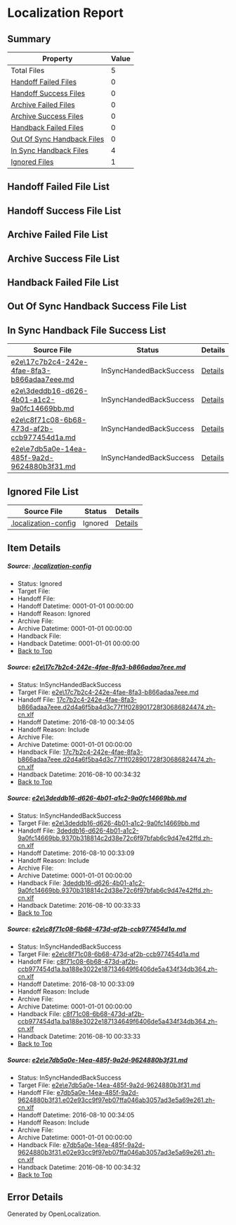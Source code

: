 # <a name='report-top'></a> Localization Report

## Summary
 Property | Value 
 -------- | ----- 
 Total Files | 5
[ Handoff Failed Files ](#handoff-failed-list)| 0
[ Handoff Success Files ](#handoff-success-list)| 0
[ Archive Failed Files ](#archive-failed-list)| 0
[ Archive Success Files ](#archive-success-list)| 0
[ Handback Failed Files ](#handback-failed-list)| 0
[ Out Of Sync Handback Files ](#outofsync-handback-success-list)| 0
[ In Sync Handback Files ](#insync-handback-success-list)| 4
[ Ignored Files ](#ignored-list)| 1

## <a name='handoff-failed-list'></a> Handoff Failed File List

## <a name='handoff-success-list'></a> Handoff Success File List

## <a name='archive-failed-list'></a> Archive Failed File List

## <a name='archive-success-list'></a> Archive Success File List

## <a name='handback-failed-list'></a> Handback Failed File List

## <a name='outofsync-handback-success-list'></a> Out Of Sync Handback Success File List

## <a name='insync-handback-success-list'></a> In Sync Handback File Success List
 Source File | Status | Details 
 ----------- | ------ | ------- 
 [e2e\17c7b2c4-242e-4fae-8fa3-b866adaa7eee.md](https://github.com/OpenLocalizationTestOrg/oltest/blob/b2019aa1d2fddc93c8f7668d7db719886014a8b9/e2e/17c7b2c4-242e-4fae-8fa3-b866adaa7eee.md) | InSyncHandedBackSuccess | [Details](#5d42b743bc73136eef1991eff2c5c13a992ac2e31)
 [e2e\3deddb16-d626-4b01-a1c2-9a0fc14669bb.md](https://github.com/OpenLocalizationTestOrg/oltest/blob/9c3219056751008597f59b20650b6bcd192976fa/e2e/3deddb16-d626-4b01-a1c2-9a0fc14669bb.md) | InSyncHandedBackSuccess | [Details](#11bb3557de52518ba6566d53a5f5b15aa8b1c7182)
 [e2e\c8f71c08-6b68-473d-af2b-ccb977454d1a.md](https://github.com/OpenLocalizationTestOrg/oltest/blob/9c3219056751008597f59b20650b6bcd192976fa/e2e/c8f71c08-6b68-473d-af2b-ccb977454d1a.md) | InSyncHandedBackSuccess | [Details](#0d7d75a7245646a71a32ab84419b71623d946fbc3)
 [e2e\e7db5a0e-14ea-485f-9a2d-9624880b3f31.md](https://github.com/OpenLocalizationTestOrg/oltest/blob/b2019aa1d2fddc93c8f7668d7db719886014a8b9/e2e/e7db5a0e-14ea-485f-9a2d-9624880b3f31.md) | InSyncHandedBackSuccess | [Details](#a28a6d622e1965d3530b0dee3ce21a8d4b21ba2d4)

## <a name='ignored-list'></a> Ignored File List
 Source File | Status | Details 
 ----------- | ------ | ------- 
 [.localization-config](https://github.com/OpenLocalizationTestOrg/oltest/blob/b2019aa1d2fddc93c8f7668d7db719886014a8b9/.localization-config) | Ignored | [Details](#3d4f252ac210baf56311d7e97dcc2db10974dbd20)

## Item Details
##### <a name='3d4f252ac210baf56311d7e97dcc2db10974dbd20'></a> Source: [.localization-config](https://github.com/OpenLocalizationTestOrg/oltest/blob/b2019aa1d2fddc93c8f7668d7db719886014a8b9/.localization-config)
* Status: Ignored
* Target File: 
* Handoff File: 
* Handoff Datetime: 0001-01-01 00:00:00
* Handoff Reason: Ignored
* Archive File: 
* Archive Datetime: 0001-01-01 00:00:00
* Handback File: 
* Handback Datetime: 0001-01-01 00:00:00
* [Back to Top](#report-top)

##### <a name='5d42b743bc73136eef1991eff2c5c13a992ac2e31'></a> Source: [e2e\17c7b2c4-242e-4fae-8fa3-b866adaa7eee.md](https://github.com/OpenLocalizationTestOrg/oltest/blob/b2019aa1d2fddc93c8f7668d7db719886014a8b9/e2e/17c7b2c4-242e-4fae-8fa3-b866adaa7eee.md)
* Status: InSyncHandedBackSuccess
* Target File: [e2e\17c7b2c4-242e-4fae-8fa3-b866adaa7eee.md](https://github.com/OpenLocalizationTestOrg/ol-test-zhcn/blob/04e0b7900c901563fc0f5900547d255a03dfea11/e2e/17c7b2c4-242e-4fae-8fa3-b866adaa7eee.md)
* Handoff File: [17c7b2c4-242e-4fae-8fa3-b866adaa7eee.d2d4a6f5ba4d3c77f1f028901728f30686824474.zh-cn.xlf](https://github.com/OpenLocalizationTestOrg/olhandoff-e2e/blob/b8caaf9aedf506dac07b813a3e50e7892ea60fef/ol-handoff/OpenLocalizationTestOrg/ol-test-zhcn/ci/ht/17c7b2c4-242e-4fae-8fa3-b866adaa7eee.d2d4a6f5ba4d3c77f1f028901728f30686824474.zh-cn.xlf)
* Handoff Datetime: 2016-08-10 00:34:05
* Handoff Reason: Include
* Archive File: 
* Archive Datetime: 0001-01-01 00:00:00
* Handback File: [17c7b2c4-242e-4fae-8fa3-b866adaa7eee.d2d4a6f5ba4d3c77f1f028901728f30686824474.zh-cn.xlf](https://github.com/OpenLocalizationTestOrg/olhandback-e2e/blob/29305f9772f76ea82d58e94ff6eeb3f3d012f44a/ol-handback/OpenLocalizationTestOrg/ol-test-zhcn/ci/ht/17c7b2c4-242e-4fae-8fa3-b866adaa7eee.d2d4a6f5ba4d3c77f1f028901728f30686824474.zh-cn.xlf)
* Handback Datetime: 2016-08-10 00:34:32
* [Back to Top](#report-top)

##### <a name='11bb3557de52518ba6566d53a5f5b15aa8b1c7182'></a> Source: [e2e\3deddb16-d626-4b01-a1c2-9a0fc14669bb.md](https://github.com/OpenLocalizationTestOrg/oltest/blob/9c3219056751008597f59b20650b6bcd192976fa/e2e/3deddb16-d626-4b01-a1c2-9a0fc14669bb.md)
* Status: InSyncHandedBackSuccess
* Target File: [e2e\3deddb16-d626-4b01-a1c2-9a0fc14669bb.md](https://github.com/OpenLocalizationTestOrg/ol-test-zhcn/blob/4f97163deeb76061d43a2aef4535b56e7dafc012/e2e/3deddb16-d626-4b01-a1c2-9a0fc14669bb.md)
* Handoff File: [3deddb16-d626-4b01-a1c2-9a0fc14669bb.9370b318814c2d38e72c6f97bfab6c9d47e42ffd.zh-cn.xlf](https://github.com/OpenLocalizationTestOrg/olhandoff-e2e/blob/fbf06019c2d7d3302b66839e140e8bf65296b0d0/ol-handoff/OpenLocalizationTestOrg/ol-test-zhcn/ci/high/3deddb16-d626-4b01-a1c2-9a0fc14669bb.9370b318814c2d38e72c6f97bfab6c9d47e42ffd.zh-cn.xlf)
* Handoff Datetime: 2016-08-10 00:33:09
* Handoff Reason: Include
* Archive File: 
* Archive Datetime: 0001-01-01 00:00:00
* Handback File: [3deddb16-d626-4b01-a1c2-9a0fc14669bb.9370b318814c2d38e72c6f97bfab6c9d47e42ffd.zh-cn.xlf](https://github.com/OpenLocalizationTestOrg/olhandback-e2e/blob/b84ed79b2c551a0a3f190e389eb2dc2295a5a8cf/ol-handback/OpenLocalizationTestOrg/ol-test-zhcn/ci/high/3deddb16-d626-4b01-a1c2-9a0fc14669bb.9370b318814c2d38e72c6f97bfab6c9d47e42ffd.zh-cn.xlf)
* Handback Datetime: 2016-08-10 00:33:33
* [Back to Top](#report-top)

##### <a name='0d7d75a7245646a71a32ab84419b71623d946fbc3'></a> Source: [e2e\c8f71c08-6b68-473d-af2b-ccb977454d1a.md](https://github.com/OpenLocalizationTestOrg/oltest/blob/9c3219056751008597f59b20650b6bcd192976fa/e2e/c8f71c08-6b68-473d-af2b-ccb977454d1a.md)
* Status: InSyncHandedBackSuccess
* Target File: [e2e\c8f71c08-6b68-473d-af2b-ccb977454d1a.md](https://github.com/OpenLocalizationTestOrg/ol-test-zhcn/blob/4f97163deeb76061d43a2aef4535b56e7dafc012/e2e/c8f71c08-6b68-473d-af2b-ccb977454d1a.md)
* Handoff File: [c8f71c08-6b68-473d-af2b-ccb977454d1a.ba188e3022e187134649f6406de5a434f34db364.zh-cn.xlf](https://github.com/OpenLocalizationTestOrg/olhandoff-e2e/blob/fbf06019c2d7d3302b66839e140e8bf65296b0d0/ol-handoff/OpenLocalizationTestOrg/ol-test-zhcn/ci/high/c8f71c08-6b68-473d-af2b-ccb977454d1a.ba188e3022e187134649f6406de5a434f34db364.zh-cn.xlf)
* Handoff Datetime: 2016-08-10 00:33:09
* Handoff Reason: Include
* Archive File: 
* Archive Datetime: 0001-01-01 00:00:00
* Handback File: [c8f71c08-6b68-473d-af2b-ccb977454d1a.ba188e3022e187134649f6406de5a434f34db364.zh-cn.xlf](https://github.com/OpenLocalizationTestOrg/olhandback-e2e/blob/b84ed79b2c551a0a3f190e389eb2dc2295a5a8cf/ol-handback/OpenLocalizationTestOrg/ol-test-zhcn/ci/high/c8f71c08-6b68-473d-af2b-ccb977454d1a.ba188e3022e187134649f6406de5a434f34db364.zh-cn.xlf)
* Handback Datetime: 2016-08-10 00:33:33
* [Back to Top](#report-top)

##### <a name='a28a6d622e1965d3530b0dee3ce21a8d4b21ba2d4'></a> Source: [e2e\e7db5a0e-14ea-485f-9a2d-9624880b3f31.md](https://github.com/OpenLocalizationTestOrg/oltest/blob/b2019aa1d2fddc93c8f7668d7db719886014a8b9/e2e/e7db5a0e-14ea-485f-9a2d-9624880b3f31.md)
* Status: InSyncHandedBackSuccess
* Target File: [e2e\e7db5a0e-14ea-485f-9a2d-9624880b3f31.md](https://github.com/OpenLocalizationTestOrg/ol-test-zhcn/blob/04e0b7900c901563fc0f5900547d255a03dfea11/e2e/e7db5a0e-14ea-485f-9a2d-9624880b3f31.md)
* Handoff File: [e7db5a0e-14ea-485f-9a2d-9624880b3f31.e02e93cc9f97eb07ffa046ab3057ad3e5a69e261.zh-cn.xlf](https://github.com/OpenLocalizationTestOrg/olhandoff-e2e/blob/b8caaf9aedf506dac07b813a3e50e7892ea60fef/ol-handoff/OpenLocalizationTestOrg/ol-test-zhcn/ci/ht/e7db5a0e-14ea-485f-9a2d-9624880b3f31.e02e93cc9f97eb07ffa046ab3057ad3e5a69e261.zh-cn.xlf)
* Handoff Datetime: 2016-08-10 00:34:05
* Handoff Reason: Include
* Archive File: 
* Archive Datetime: 0001-01-01 00:00:00
* Handback File: [e7db5a0e-14ea-485f-9a2d-9624880b3f31.e02e93cc9f97eb07ffa046ab3057ad3e5a69e261.zh-cn.xlf](https://github.com/OpenLocalizationTestOrg/olhandback-e2e/blob/29305f9772f76ea82d58e94ff6eeb3f3d012f44a/ol-handback/OpenLocalizationTestOrg/ol-test-zhcn/ci/ht/e7db5a0e-14ea-485f-9a2d-9624880b3f31.e02e93cc9f97eb07ffa046ab3057ad3e5a69e261.zh-cn.xlf)
* Handback Datetime: 2016-08-10 00:34:32
* [Back to Top](#report-top)


## Error Details

Generated by OpenLocalization.
